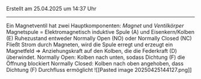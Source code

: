 Erstellt am 25.04.2025 um 14:37 Uhr

---
Ein Magnetventil hat zwei Hauptkomponenten: _Magnet_ und _Ventilkörper_
Magnetspule = Elektromagnetisch induktive Spule (A) und Eisenkern/Kolben (E) Ruhezustand entweder Normally Open (NO) oder Normally Closed (NC)
Fließt Strom durch Magneten, wird die Spule erregt und erzeugt ein Magnetfeld => Anziehungskraft auf den Kolben, die die Federkraft (D) überwindet.
Normally Open: Kolben nach unten, sodass Dichtung (F) die Öffnung blockiert 
Normally Closed: Kolben nach oben angehoben, dass Dichtung (F) Durchfluss ermöglicht
![[Pasted image 20250425144127.png]]